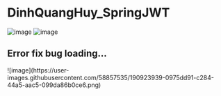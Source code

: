 # DinhQuangHuy_SpringJWT

![image](https://user-images.githubusercontent.com/58857535/190923877-af60fdd6-8a9e-4039-b6b3-b805e05c7cdc.png)
![image](https://user-images.githubusercontent.com/58857535/190923897-23c6d60f-6556-4d00-81aa-fa6ce22abd09.png)
 <h2>Error fix bug loading... </h2>
![image](https://user-images.githubusercontent.com/58857535/190923939-0975dd91-c284-44a5-aac5-099da86b0ce6.png)

